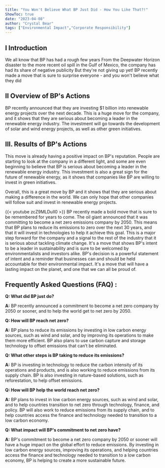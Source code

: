 ```yaml
---
title: "You Won't Believe What BP Just Did - How You Like That?!"
ShowToc: true 
date: "2023-04-08"
author: "Crystal Bear" 
tags: ["Environmental Impact","Corporate Responsibility"]
---
```

## I Introduction

We all know that BP has had a rough few years From the Deepwater Horizon disaster to the more recent oil spill in the Gulf of Mexico, the company has had its share of negative publicity But they're not giving up yet! BP recently made a move that is sure to surprise everyone - and you won't believe what they did

## II Overview of BP's Actions

BP recently announced that they are investing $1 billion into renewable energy projects over the next decade. This is a huge move for the company, and it shows that they are serious about becoming a leader in the renewable energy industry. The investment will go towards the development of solar and wind energy projects, as well as other green initiatives.

## III. Results of BP's Actions

This move is already having a positive impact on BP's reputation. People are starting to look at the company in a different light, and some are even beginning to believe that BP is serious about becoming a leader in the renewable energy industry. This investment is also a great sign for the future of renewable energy, as it shows that companies like BP are willing to invest in green initiatives.

Overall, this is a great move by BP and it shows that they are serious about making a difference in the world. We can only hope that other companies will follow suit and invest in renewable energy projects.

{{< youtube zcZ9MLDuIl0 >}} 
BP recently made a bold move that is sure to be remembered for years to come. The oil giant announced that it was committing to become a net zero emissions company by 2050. This means that BP plans to reduce its emissions to zero over the next 30 years, and that it will invest in technologies to help it achieve this goal. This is a major step forward for the company and a signal to the rest of the industry that it is serious about tackling climate change. It's a move that shows BP's intent to be a leader in sustainability and is sure to be welcomed by environmentalists and investors alike. BP's decision is a powerful statement of intent and a reminder that businesses can and should be held accountable for their environmental impact. It's a move that will have a lasting impact on the planet, and one that we can all be proud of.

## Frequently Asked Questions (FAQ) :
**Q: What did BP just do?**

**A:** BP recently announced a commitment to become a net zero company by 2050 or sooner, and to help the world get to net zero by 2050.

**Q: How will BP reach net zero?**

**A:** BP plans to reduce its emissions by investing in low carbon energy sources, such as wind and solar, and by improving its operations to make them more efficient. BP also plans to use carbon capture and storage technology to offset emissions that can’t be eliminated.

**Q: What other steps is BP taking to reduce its emissions?**

**A:** BP is investing in technology to reduce the carbon intensity of its operations and products, and is also working to reduce emissions from its supply chain. BP is also investing in nature-based solutions, such as reforestation, to help offset emissions.

**Q: How will BP help the world reach net zero?**

**A:** BP plans to invest in low carbon energy sources, such as wind and solar, and to help countries transition to net zero through technology, finance, and policy. BP will also work to reduce emissions from its supply chain, and to help countries access the finance and technology needed to transition to a low carbon economy.

**Q: What impact will BP's commitment to net zero have?**

**A:** BP's commitment to become a net zero company by 2050 or sooner will have a huge impact on the global effort to reduce emissions. By investing in low carbon energy sources, improving its operations, and helping countries access the finance and technology needed to transition to a low carbon economy, BP is helping to create a more sustainable future.



